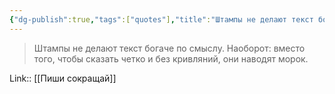 ```yaml
---
{"dg-publish":true,"tags":["quotes"],"title":"Штампы не делают текст богаче по смыслу.","date":"2021-09-22T13:06:00+03:00","modified_at":"2022-06-25T11:39:14+03:00","permalink":"/quotes/202109221306/","dgHomeLink":false,"dgPassFrontmatter":true}
---
```



> Штампы не делают текст богаче по смыслу. Наоборот: вместо того, чтобы сказать четко и без кривляний, они наводят морок.

Link:: [[Пиши сокращай]]
